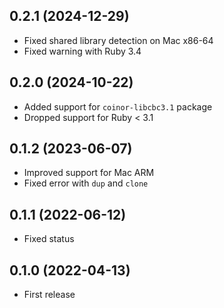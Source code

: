 ## 0.2.1 (2024-12-29)

- Fixed shared library detection on Mac x86-64
- Fixed warning with Ruby 3.4

## 0.2.0 (2024-10-22)

- Added support for `coinor-libcbc3.1` package
- Dropped support for Ruby < 3.1

## 0.1.2 (2023-06-07)

- Improved support for Mac ARM
- Fixed error with `dup` and `clone`

## 0.1.1 (2022-06-12)

- Fixed status

## 0.1.0 (2022-04-13)

- First release
